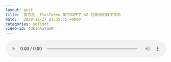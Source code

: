 ```yaml
---
layout: post
title:  警方在  PlusToken 案中扣押了 42 亿美元的数字货币
date:   2020-11-27 22:35:55 +0800
categories: solidot
video-id: 4dkInAaTamM
---
```


<audio src="/assets/70ff01d1b09a8c87ba7b5ea843aac151.mp3" style="width: 100%;" controls></audio>

